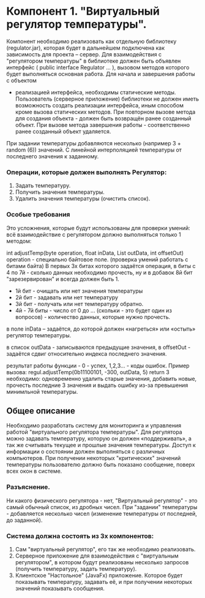 # Компонент 1. "Виртуальный регулятор температуры".

Компонент необходимо реализовать как отдельную библиотеку (regulator.jar), 
которая будет в дальнейшем подключена как зависимость для проекта – сервер. 
Для взаимодействия с "регулятором температуры" в библиотеке должен быть 
объявлен интерфейс ( public interface Regulator ... ), вызовом методов которого 
будет выполняться основная работа. Для начала и завершения работы с объектом 
- реализацией интерфейса, необходимы статические методы. Пользователь 
(серверное приложение) библиотеки не должен иметь возможность создать реализации интерфейса, иным способом кроме вызова статических методов. При повторном вызове метода для создания объекта - должен быть возвращён ранее 
созданный объект. При вызове метода завершения работы - соответственно 
ранее созданный объект удаляется.

При задании температуры добавляются несколько (например 3 + random (6)) 
значений. С линейной интерполяцией температуры от последнего значения к 
заданному.

### Операции, которые должен выполнять Регулятор:
1. Задать температуру.
2. Получить значения температуры.
3. Удалить значения температуры (очистить список).
   
### Особые требования
Это усложнения, которые будут использованы для проверки умений: всё 
взаимодействие с регулятором должно выполняться только 1 методом:

int adjustTemp(byte operation, float inData, List<Float> outData, int offsetOut)
operation - специально байтовое поле. (проверка умений работать с битами байта)
В первых 3х битах которого задаётся операция, в биты с 4 по 7й - сколько данных 
необходимо прочесть, ну и в добавок 8й бит "зарезервирован" и всегда должен 
быть 1.
* 1й бит - очищать или нет значения температуры
* 2й бит - задавать или нет температуру
* 3й бит - получать или нет температуру обратно.
* 4й - 7й биты - число от 0 до ... (скольки - это будет один из вопросов) - количество 
данных, которые нужно прочесть.

в поле inData – задаётся, до которой должен «нагреться» или «остыть» регулятор 
температуры.

в список outData - записываются предыдущие значения, в offsetOut - задаётся 
сдвиг относительно индекса последнего значения.

результат работы функции - 0 - успех, 1,2,3... - коды ошибок.
Пример вызова: regul.adjustTemp(0b11100101, -300, outData, 5) return 3
необходимо: одновременно удалить старые значения, добавить новые, прочесть 
последние 3 значения и выдать ошибку из-за превышения минимльной 
температуры.

## Общее описание
Необходимо разработать систему для мониторинга и управления работой 
"виртуального регулятора температуры". Для регулятора можно задавать 
температуру, которую он должен «поддерживать», а так же считывать текущее и 
прошлые значения температуры. Доступ к информации о состоянии должен 
выполняться с различных компьютеров. При получении некоторых "критических" 
значений температуры пользователю должно быть показано сообщение, поверх 
всех окон в системе.

### Разъяснение.

Ни какого физического регулятора - нет, "Виртуальный регулятор" - это самый 
обычный список, из дробных чисел. При "задании" температуры - добавляется 
несколько чисел (изменение температуры от последней, до заданной).

### Система должна состоять из 3х компонентов:

1. Сам "виртуальный регулятор", его так же необходимо реализовать.
2. Серверное приложение для взаимодействия с "виртуальным регулятором", в 
котором будут реализованы несколько запросов (получить температуру, задать 
температуру).
3. Клиентское "Настольное" (JavaFx) приложение. Которое будет показывать 
температуру, задавать её, и при получении некоторых значений показывать 
сообщения.
